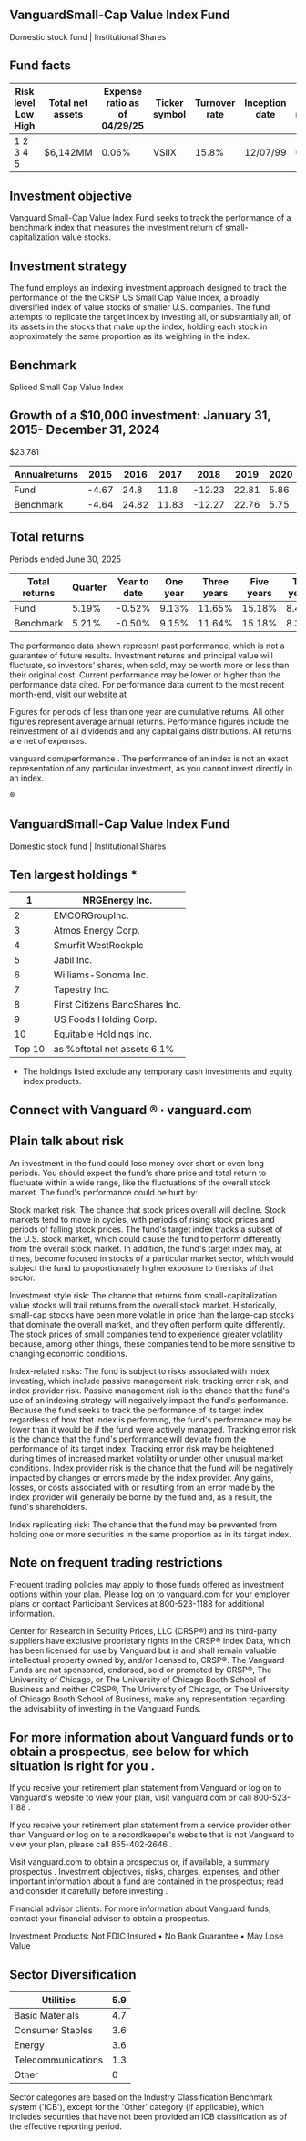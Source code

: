 ## VanguardSmall-Cap Value Index Fund

Domestic stock fund | Institutional Shares

## Fund facts

| Risk level Low High   | Total net assets   | Expense ratio as of 04/29/25   | Ticker symbol   | Turnover rate   | Inception date   |   Fund number |
|-----------------------|--------------------|--------------------------------|-----------------|-----------------|------------------|---------------|
| 1 2 3 4 5             | $6,142MM           | 0.06%                          | VSIIX           | 15.8%           | 12/07/99         |          0865 |

## Investment objective

Vanguard Small-Cap Value Index Fund seeks to track the performance of a benchmark index that measures the investment return of small-capitalization value stocks.

## Investment strategy

The fund employs an indexing investment approach designed to track the performance of the the CRSP US Small Cap Value Index, a broadly diversified index of value stocks of smaller U.S. companies. The fund attempts to replicate the target index by investing all, or substantially all, of its assets in the stocks that make up the index, holding each stock in approximately the same proportion as its weighting in the index.

## Benchmark

Spliced Small Cap Value Index

## Growth of a $10,000 investment:  January 31, 2015-  December 31, 2024

$23,781

<!-- image -->

<!-- image -->

| Annualreturns   |   2015 |   2016 |   2017 |   2018 |   2019 |   2020 |   2021 |   2022 |   2023 |   2024 |
|-----------------|--------|--------|--------|--------|--------|--------|--------|--------|--------|--------|
| Fund            |  -4.67 |  24.8  |  11.8  | -12.23 |  22.81 |   5.86 |  28.11 |  -9.31 |  15.99 |  12.41 |
| Benchmark       |  -4.64 |  24.82 |  11.83 | -12.27 |  22.76 |   5.75 |  28.15 |  -9.27 |  15.91 |  12.42 |

## Total returns

Periods ended June 30, 2025

| Total returns   | Quarter   | Year to date   | One year   | Three years   | Five years   | Ten years   |
|-----------------|-----------|----------------|------------|---------------|--------------|-------------|
| Fund            | 5.19%     | -0.52%         | 9.13%      | 11.65%        | 15.18%       | 8.40%       |
| Benchmark       | 5.21%     | -0.50%         | 9.15%      | 11.64%        | 15.18%       | 8.39%       |

The performance data shown represent past performance, which is not a guarantee of future results. Investment returns and principal value will fluctuate, so investors' shares, when sold, may be worth more or less than their original cost. Current performance may be lower or higher than the performance data cited. For performance data current to the most recent month-end, visit our website at

Figures for periods of less than one year are cumulative returns. All other figures represent average annual returns. Performance figures include the reinvestment of all dividends and any capital gains distributions. All returns are net of expenses.

vanguard.com/performance  . The performance of an index is not an exact representation of any particular investment, as you cannot invest directly in an index.

®

<!-- image -->

## VanguardSmall-Cap Value Index Fund

Domestic stock fund | Institutional Shares

## Ten largest holdings  *

| 1      | NRGEnergy Inc.                 |
|--------|--------------------------------|
| 2      | EMCORGroupInc.                 |
| 3      | Atmos Energy Corp.             |
| 4      | Smurfit WestRockplc            |
| 5      | Jabil Inc.                     |
| 6      | Williams-Sonoma Inc.           |
| 7      | Tapestry Inc.                  |
| 8      | First Citizens BancShares Inc. |
| 9      | US Foods Holding Corp.         |
| 10     | Equitable Holdings Inc.        |
| Top 10 | as %oftotal net assets 6.1%    |

* The holdings listed exclude any temporary cash investments and equity index products.

## Connect with Vanguard   ® ·    vanguard.com

## Plain talk about risk

An investment in the fund could lose money over short or even long periods. You should expect the fund's share price and total return to fluctuate within a wide range, like the fluctuations of the overall stock market. The fund's performance could be hurt by:

Stock market risk: The chance that stock prices overall will decline. Stock markets tend to move in cycles, with periods of rising stock prices and periods of falling stock prices. The fund's target index tracks a subset of the U.S. stock market, which could cause the fund to perform differently from the overall stock market. In addition, the fund's target index may, at times, become focused in stocks of a particular market sector, which would subject the fund to proportionately higher exposure to the risks of that sector.

Investment style risk: The chance that returns from small-capitalization value stocks will trail returns from the overall stock market. Historically, small-cap stocks have been more volatile in price than the large-cap stocks that dominate the overall market, and they often perform quite differently. The stock prices of small companies tend to experience greater volatility because, among other things, these companies tend to be more sensitive to changing economic conditions.

Index-related risks: The fund is subject to risks associated with index investing, which include passive management risk, tracking error risk, and index provider risk. Passive management risk is the chance that the fund's use of an indexing strategy will negatively impact the fund's performance. Because the fund seeks to track the performance of its target index regardless of how that index is performing, the fund's performance may be lower than it would be if the fund were actively managed. Tracking error risk is the chance that the fund's performance will deviate from the performance of its target index. Tracking error risk may be heightened during times of increased market volatility or under other unusual market conditions. Index provider risk is the chance that the fund will be negatively impacted by changes or errors made by the index provider. Any gains, losses, or costs associated with or resulting from an error made by the index provider will generally be borne by the fund and, as a result, the fund's shareholders.

Index replicating risk: The chance that the fund may be prevented from holding one or more securities in the same proportion as in its target index.

## Note on frequent trading restrictions

Frequent trading policies may apply to those funds offered as investment options within your plan. Please log on to   vanguard.com for your employer plans or contact Participant Services at 800-523-1188 for additional information.

Center for Research in Security Prices, LLC (CRSP®) and its third-party suppliers have exclusive proprietary rights in the CRSP® Index Data, which has been licensed for use by Vanguard but is and shall remain valuable intellectual property owned by, and/or licensed to, CRSP®. The Vanguard Funds are not sponsored, endorsed, sold or promoted by CRSP®, The University of Chicago, or The University of Chicago Booth School of Business and neither CRSP®, The University of Chicago, or The University of Chicago Booth School of Business, make any representation regarding the advisability of investing in the Vanguard Funds.

## For more information about Vanguard funds or to obtain a prospectus, see below for which situation is right for you .

If you receive your retirement plan statement from Vanguard or log on to Vanguard's website to view your plan, visit vanguard.com or call 800-523-1188 .

If you receive your retirement plan statement from a service provider other than Vanguard or log on to a recordkeeper's website that is not Vanguard to view your plan, please call 855-402-2646 .

Visit vanguard.com to obtain a prospectus or, if available, a summary prospectus . Investment objectives, risks, charges, expenses, and other important information about a fund are contained in the prospectus; read and consider it carefully before investing .

Financial advisor clients: For more information about Vanguard funds, contact your financial advisor to obtain a prospectus.

Investment Products: Not FDIC Insured • No Bank Guarantee • May Lose Value

## Sector Diversification

<!-- image -->

| Utilities          |   5.9 |
|--------------------|-------|
| Basic Materials    |   4.7 |
| Consumer Staples   |   3.6 |
| Energy             |   3.6 |
| Telecommunications |   1.3 |
| Other              |   0   |

<!-- image -->

<!-- image -->

<!-- image -->

<!-- image -->

<!-- image -->

<!-- image -->

Sector categories are based on the Industry Classification Benchmark system ('ICB'), except for the 'Other' category (if applicable), which includes securities that have not been provided an ICB classification as of the effective reporting period.